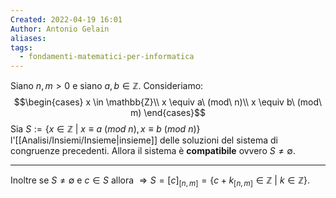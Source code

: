 ```yaml
---
Created: 2022-04-19 16:01
Author: Antonio Gelain
aliases: 
tags:
  - fondamenti-matematici-per-informatica
---
```


Siano $n, m > 0$ e siano $a, b \in \mathbb{Z}$.
Consideriamo:
$$\begin{cases} x \in \mathbb{Z}\\ x \equiv a\ (mod\ n)\\ x \equiv b\ (mod\ m) \end{cases}$$
Sia $S := \{ x \in \mathbb{Z}\ |\ x \equiv a\ (mod\ n), x \equiv b\ (mod\ n) \}$ l'[[Analisi/Insiemi/Insieme|insieme]] delle soluzioni del sistema di congruenze precedenti.
Allora il sistema è **compatibile** ovvero $S \ne \emptyset$.

---

Inoltre se $S \ne \emptyset$ e $c \in S$ allora $\Rightarrow S = [c]_{[n, m]} = \{ c + k_{[n, m]} \in \mathbb{Z}\ |\ k \in \mathbb{Z} \}$.
